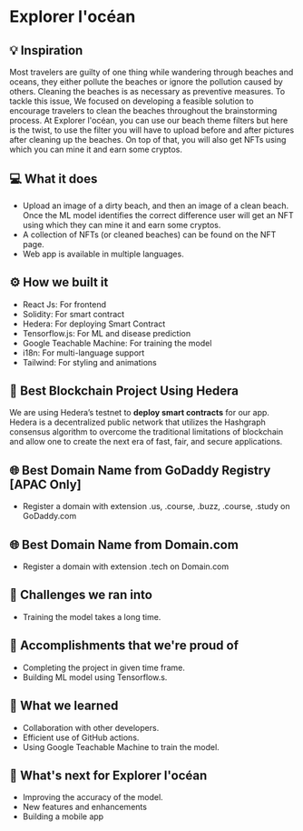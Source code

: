 # Explorer l'océan

## 💡 Inspiration
Most travelers are guilty of one thing while wandering through beaches and oceans, they either pollute the beaches or ignore the pollution caused by others. Cleaning the beaches is as necessary as preventive measures. To tackle this issue, We focused on developing a feasible solution to encourage travelers to clean the beaches throughout the brainstorming process. At Explorer l'océan, you can use our beach theme filters but here is the twist, to use the filter you will have to upload before and after pictures after cleaning up the beaches. On top of that, you will also get NFTs using which you can mine it and earn some cryptos.

## 💻 What it does
- Upload an image of a dirty beach, and then an image of a clean beach. Once the ML model identifies the correct difference user will get an NFT using which they can mine it and earn some cryptos.
 - A collection of NFTs (or cleaned beaches) can be found on the NFT page.
 - Web app is available in multiple languages.


## ⚙️ How we built it

- React Js: For frontend
- Solidity: For smart contract
- Hedera: For deploying Smart Contract
- Tensorflow.js: For ML and disease prediction
- Google Teachable Machine: For training the model
- i18n: For multi-language support
- Tailwind: For styling and animations

## 🔐 Best Blockchain Project Using Hedera

We are using Hedera’s testnet to **deploy smart contracts** for our app. Hedera is a decentralized public network that utilizes the Hashgraph consensus algorithm to overcome the traditional limitations of blockchain and allow one to create the next era of fast, fair, and secure applications.

## 🌐 Best Domain Name from GoDaddy Registry [APAC Only]

- Register a domain with extension .us, .course, .buzz, .course, .study on GoDaddy.com

## 🌐 Best Domain Name from Domain.com

- Register a domain with extension .tech on Domain.com

## 🧠 Challenges we ran into

- Training the model takes a long time.

## 🏅 Accomplishments that we're proud of

- Completing the project in given time frame.
- Building ML model using Tensorflow.s.

## 📖 What we learned

- Collaboration with other developers.
- Efficient use of GitHub actions.
- Using Google Teachable Machine to train the model.

## 🚀 What's next for Explorer l'océan

- Improving the accuracy of the model.
- New features and enhancements
- Building a mobile app
